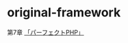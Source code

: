 # original-framework
第7章
[「パーフェクトPHP」](https://www.amazon.co.jp/%E3%83%91%E3%83%BC%E3%83%95%E3%82%A7%E3%82%AF%E3%83%88PHP-%E5%B0%8F%E5%B7%9D%E9%9B%84%E5%A4%A7-ebook/dp/B00P0UDWQY/ref=sr_1_1?__mk_ja_JP=%E3%82%AB%E3%82%BF%E3%82%AB%E3%83%8A&crid=3PB88OH8P9AZ8&dib=eyJ2IjoiMSJ9.x0BiEEPZ5II0aT-FaatwDjpt9483QYjdb3ZN_QBNNJYmkicZV8hqlsoQJxRbxV94CDWBbco_NTNPFLn7zLDvCxtYgjVJOqQOJI5D8F81Rk3TsJtlItTqwNzg1QiqwwKFuue7cALl9jUt_qeRA2giSuw5Omif4jYma_zFD2-nhaolNVbCASup8DCn01ULhSrfpp52hmJlHwzoAhorTXNbzQjIcnU3Wq1V8WB-AVv90hUkFp0cUZ58CeSxStRlPnkBAFo3fIor2mVBZE9O0bExC6ECpp72_17pA7i0sb0Bjq4.VVF5NYq5DCkeZowYazq2RsIrldCEyPihAXBOh96ggWE&dib_tag=se&keywords=%E3%83%91%E3%83%BC%E3%83%95%E3%82%A7%E3%82%AF%E3%83%88php&qid=1709125473&sprefix=%E3%83%91%E3%83%BC%E3%83%95%E3%82%A7%E3%82%AF%E3%83%88php%2Caps%2C196&sr=8-1 "パーフェクトPHP")
